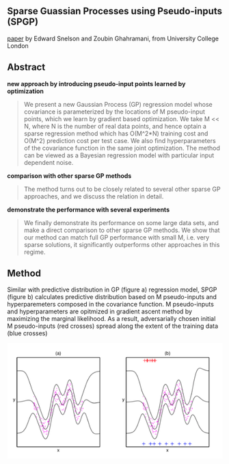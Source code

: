 ## Sparse Guassian Processes using Pseudo-inputs (SPGP)
[paper](http://www.gatsby.ucl.ac.uk/~snelson/SPGP_up.pdf) by Edward Snelson and Zoubin Ghahramani, from University College London

## Abstract
**new approach by introducing pseudo-input points learned by optimization**
> We present a new Gaussian Process (GP) regression model whose covariance is parameterized by the locations of M pseudo-input points, which we learn by gradient based optimization. We take M << N, where N is the number of real data points, and hence optain a sparse regression method which has O(M^2*N) training cost and O(M^2) prediction cost per test case. We also find hyperparameters of the covariance function in the same joint optimization. The method can be viewed as a Bayesian regression model with particular input dependent noise.

**comparison with other sparse GP methods**
> The method turns out to be closely related to several other sparse GP approaches, and we discuss the relation in detail.

**demonstrate the performance with several experiments**
> We finally demonstrate its performance on some large data sets, and make a direct comparison to other sparse GP methods. We show that our method can match full GP performance with small M, i.e. very sparse solutions, it significantly outperforms other approaches in this regime.


## Method
Similar with predictive distribution in GP (figure a) regression model, SPGP (figure b) calculates predictive distribution based on M pseudo-inputs and hyperparemeters composed in the covariance function. M pseudo-inputs and hyperparameters are opitmized in gradient ascent method by maximizing the marginal likelihood. As a result, adversarially chosen initial M pseudo-inputs (red crosses) spread along the extent of the training data (blue crosses)

![](img.png)
